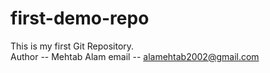 # first-demo-repo
This is my first Git Repository.
<br>
Author -- Mehtab Alam
email -- alamehtab2002@gmail.com